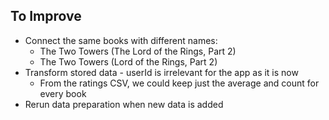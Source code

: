 ## To Improve

- Connect the same books with different names:
  - The Two Towers (The Lord of the Rings, Part 2)
  - The Two Towers (Lord of the Rings, Part 2)
- Transform stored data - userId is irrelevant for the app as it is now
  - From the ratings CSV, we could keep just the average and count for every book
- Rerun data preparation when new data is added